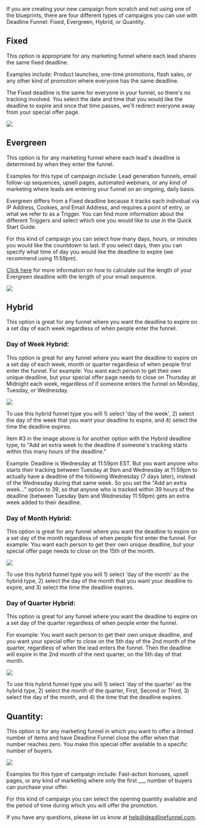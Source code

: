 If you are creating your new campaign from scratch and not using one of the
blueprints, there are four different types of campaigns you can use with
Deadline Funnel:  Fixed, Evergreen, Hybrid, or Quantity.

## Fixed

This option is appropriate for any marketing funnel where each lead shares the
same fixed deadline.

Examples include: Product launches, one-time promotions, flash sales, or any
other kind of promotion where everyone has the same deadline.

The Fixed deadline is the same for everyone in your funnel, so there's no
tracking involved. You select the date and time that you would like the
deadline to expire and once that time passes, we'll redirect everyone away
from your special offer page.

![](https://d33v4339jhl8k0.cloudfront.net/docs/assets/53974d6ce4b0c76107b109d1/images/5a906ff604286353405584d7/file-BARFWHl9lG.png)

## Evergreen

This option is for any marketing funnel where each lead's deadline is
determined by when they enter the funnel.

Examples for this type of campaign include: Lead generation funnels, email
follow-up sequences, upsell pages, automated webinars, or any kind of
marketing where leads are entering your funnel on an ongoing, daily basis.

Evergreen differs from a Fixed deadline because it tracks each individual via
IP Address, Cookies, and Email Address, and requires a point of entry, or what
we refer to as a Trigger. You can find more information about the different
Triggers and select which one you would like to use in the Quick Start Guide.

For this kind of campaign you can select how many days, hours, or minutes you
would like the countdown to last. If you select days, then you can specify
what time of day you would like the deadline to expire (we recommend using
11:59pm).

[Click here](https://documentation.deadlinefunnel.com/article/344-how-to-calculate-the-number-of-days-for-an-evergreen-funnel) for more information on
how to calculate out the length of your Evergreen deadline with the length of
your email sequence.

![](https://d33v4339jhl8k0.cloudfront.net/docs/assets/53974d6ce4b0c76107b109d1/images/5a90700304286353405584d8/file-lHtn2RSnjn.png)

## Hybrid

This option is great for any funnel where you want the deadline to expire on a
set day of each week regardless of when people enter the funnel.

### Day of Week Hybrid:

This option is great for any funnel where you want the deadline to expire on a
set day of each week, month or quarter regardless of when people first enter
the funnel. For example: You want each person to get their own unique
deadline, but your special offer page needs to close on Thursday at Midnight
each week, regardless of if someone enters the funnel on Monday, Tuesday, or
Wednesday.

![](https://d33v4339jhl8k0.cloudfront.net/docs/assets/53974d6ce4b0c76107b109d1/images/5b86d37e0428631d7a8a821c/file-Nkmmdw8jtF.png)

To use this hybrid funnel type you will 1) select 'day of the week', 2) select
the day of the week that you want your deadline to expire, and 4) select the
time the deadline expires.

Item #3 in the image above is for another option with the Hybrid deadline
type, to "Add an extra week to the deadline if someone's tracking starts
within this many hours of the deadline."

Example: Deadline is Wednesday at 11:59pm EST. But you want anyone who starts
their tracking between Tuesday at 9am and Wednesday at 11:59pm to actually
have a deadline of the following Wednesday (7 days later), instead of the
Wednesday during that same week. So you set the "Add an extra week..." option
to 39, so that anyone who is tracked within 39 hours of the deadline (between
Tuesday 9am and Wednesday 11:59pm) gets an extra week added to their deadline.

### Day of Month Hybrid:

This option is great for any funnel where you want the deadline to expire on a
set day of the month regardless of when people first enter the funnel. For
example: You want each person to get their own unique deadline, but your
special offer page needs to close on the 15th of the month.

![](https://d33v4339jhl8k0.cloudfront.net/docs/assets/53974d6ce4b0c76107b109d1/images/5b86d50c0428631d7a8a8229/file-OZU8xIKuFq.png)

To use this hybrid funnel type you will 1) select 'day of the month' as the
hybrid type, 2) select the day of the month that you want your deadline to
expire, and 3) select the time the deadline expires.

### Day of Quarter Hybrid:

This option is great for any funnel where you want the deadline to expire on a
set day of the quarter regardless of when people enter the funnel.

For example: You want each person to get their own unique deadline, and you
want your special offer to close on the 5th day of the 2nd month of the
quarter, regardless of when the lead enters the funnel. Then the deadline will
expire in the 2nd month of the next quarter, on the 5th day of that month.

![](https://d33v4339jhl8k0.cloudfront.net/docs/assets/53974d6ce4b0c76107b109d1/images/5b86d9092c7d3a03f89e3f72/file-JQuVy6mOtd.png)

To use this hybrid funnel type you will 1) select 'day of the quarter' as the
hybrid type, 2) select the month of the quarter, First, Second or Third, 3)
select the day of the month, and 4) the time that the deadline expires.

## Quantity:

This option is for any marketing funnel in which you want to offer a limited
number of items and have Deadline Funnel close the offer when that number
reaches zero. You make this special offer available to a specific number of
buyers.

![](https://d33v4339jhl8k0.cloudfront.net/docs/assets/53974d6ce4b0c76107b109d1/images/5bf4654e04286304a71c7492/file-DPw9lWRqp1.png)

Examples for this type of campaign include: Fast-action bonuses, upsell pages,
or any kind of marketing where only the first ___ number of buyers can
purchase your offer.

For this kind of campaign you can select the opening quantity available and
the period of time during which you will offer the promotion.

If you have any questions, please let us know at
[help@deadlinefunnel.com](mailto:mailto:help@deadlinefunnel.com).

